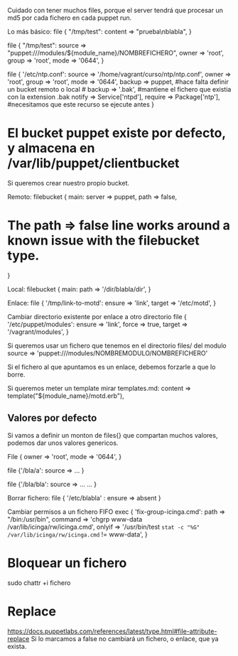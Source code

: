 Cuidado con tener muchos files, porque el server tendrá que procesar un md5 por cada fichero en cada puppet run.

Lo más básico:
file { "/tmp/test":
  content => "prueba\nblabla",
}

file { "/tmp/test":
  source => "puppet:///modules/${module_name}/NOMBREFICHERO",
  owner => 'root',
  group => 'root',
  mode => '0644',
}

file { '/etc/ntp.conf':
        source => '/home/vagrant/curso/ntp/ntp.conf',
        owner => 'root',
        group => 'root',
        mode => '0644',
        backup => puppet, #hace falta definir un bucket remoto o local
        # backup => '.bak', #mantiene el fichero que existia con la extension .bak
	notify => Service['ntpd'],
        require => Package['ntp'], #necesitamos que este recurso se ejecute antes
}

# El bucket puppet existe por defecto, y almacena en /var/lib/puppet/clientbucket

Si queremos crear nuestro propio bucket.

Remoto:
filebucket { main:
  server => puppet,
  path   => false,
  # The path => false line works around a known issue with the filebucket type.
}

Local:
filebucket { main:
  path   => '/dir/blabla/dir',
}

Enlace:
file { '/tmp/link-to-motd':
  ensure => 'link',
  target => '/etc/motd',
}

Cambiar directorio existente por enlace a otro directorio
file { '/etc/puppet/modules':
  ensure => 'link',
  force => true,
  target => '/vagrant/modules',
}



Si queremos usar un fichero que tenemos en el directorio files/ del modulo
source => 'puppet:///modules/NOMBREMODULO/NOMBREFICHERO'


Si el fichero al que apuntamos es un enlace, debemos forzarle a que lo borre.

Si queremos meter un template mirar templates.md:
content => template("${module_name}/motd.erb"),


## Valores por defecto ##
Si vamos a definir un monton de files{} que compartan muchos valores, podemos dar unos valores genericos.

File {
  owner	=> 'root',
  mode	=> '0644',
}

file {'/bla/a':
  source	=> ...
}

file {'/bla/bla':
  source 	=> ...
  ...
}


Borrar fichero:
file { '/etc/blabla' :
  ensure => absent
}


Cambiar permisos a un fichero FIFO
  exec { 'fix-group-icinga.cmd':
    path => "/bin:/usr/bin",
    command => 'chgrp www-data /var/lib/icinga/rw/icinga.cmd',
    onlyif => '/usr/bin/test `stat -c "%G" /var/lib/icinga/rw/icinga.cmd` != www-data',
  }

# Bloquear un fichero
sudo chattr +i fichero

# Replace
https://docs.puppetlabs.com/references/latest/type.html#file-attribute-replace
Si lo marcamos a false no cambiará un fichero, o enlace, que ya exista.
